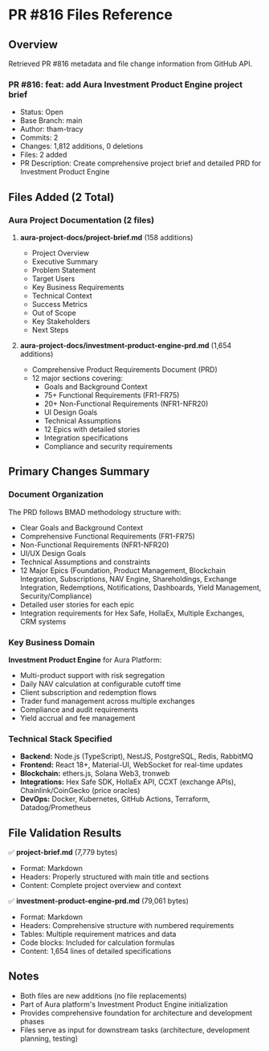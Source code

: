 # PR #816 Files Reference

## Overview

Retrieved PR #816 metadata and file change information from GitHub API.

### PR #816: feat: add Aura Investment Product Engine project brief

- Status: Open
- Base Branch: main
- Author: tham-tracy
- Commits: 2
- Changes: 1,812 additions, 0 deletions
- Files: 2 added
- PR Description: Create comprehensive project brief and detailed PRD for Investment Product Engine

## Files Added (2 Total)

### Aura Project Documentation (2 files)

1. **aura-project-docs/project-brief.md** (158 additions)
   - Project Overview
   - Executive Summary
   - Problem Statement
   - Target Users
   - Key Business Requirements
   - Technical Context
   - Success Metrics
   - Out of Scope
   - Key Stakeholders
   - Next Steps

2. **aura-project-docs/investment-product-engine-prd.md** (1,654 additions)
   - Comprehensive Product Requirements Document (PRD)
   - 12 major sections covering:
     - Goals and Background Context
     - 75+ Functional Requirements (FR1-FR75)
     - 20+ Non-Functional Requirements (NFR1-NFR20)
     - UI Design Goals
     - Technical Assumptions
     - 12 Epics with detailed stories
     - Integration specifications
     - Compliance and security requirements

## Primary Changes Summary

### Document Organization

The PRD follows BMAD methodology structure with:

- Clear Goals and Background Context
- Comprehensive Functional Requirements (FR1-FR75)
- Non-Functional Requirements (NFR1-NFR20)
- UI/UX Design Goals
- Technical Assumptions and constraints
- 12 Major Epics (Foundation, Product Management, Blockchain Integration, Subscriptions, NAV Engine, Shareholdings, Exchange Integration, Redemptions, Notifications, Dashboards, Yield Management, Security/Compliance)
- Detailed user stories for each epic
- Integration requirements for Hex Safe, HollaEx, Multiple Exchanges, CRM systems

### Key Business Domain

**Investment Product Engine** for Aura Platform:

- Multi-product support with risk segregation
- Daily NAV calculation at configurable cutoff time
- Client subscription and redemption flows
- Trader fund management across multiple exchanges
- Compliance and audit requirements
- Yield accrual and fee management

### Technical Stack Specified

- **Backend:** Node.js (TypeScript), NestJS, PostgreSQL, Redis, RabbitMQ
- **Frontend:** React 18+, Material-UI, WebSocket for real-time updates
- **Blockchain:** ethers.js, Solana Web3, tronweb
- **Integrations:** Hex Safe SDK, HollaEx API, CCXT (exchange APIs), Chainlink/CoinGecko (price oracles)
- **DevOps:** Docker, Kubernetes, GitHub Actions, Terraform, Datadog/Prometheus

## File Validation Results

✅ **project-brief.md** (7,779 bytes)

- Format: Markdown
- Headers: Properly structured with main title and sections
- Content: Complete project overview and context

✅ **investment-product-engine-prd.md** (79,061 bytes)

- Format: Markdown
- Headers: Comprehensive structure with numbered requirements
- Tables: Multiple requirement matrices and data
- Code blocks: Included for calculation formulas
- Content: 1,654 lines of detailed specifications

## Notes

- Both files are new additions (no file replacements)
- Part of Aura platform's Investment Product Engine initialization
- Provides comprehensive foundation for architecture and development phases
- Files serve as input for downstream tasks (architecture, development planning, testing)
